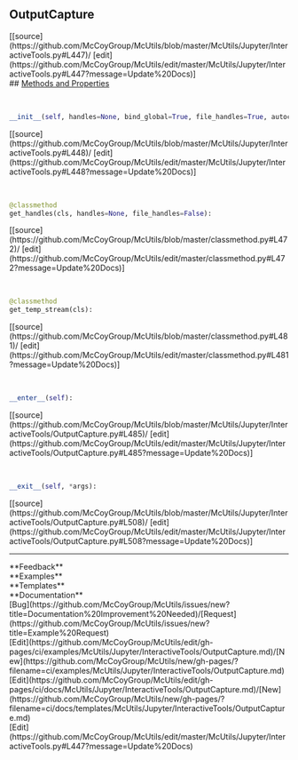 ## <a id="McUtils.Jupyter.InteractiveTools.OutputCapture">OutputCapture</a> 

<div class="docs-source-link" markdown="1">
[[source](https://github.com/McCoyGroup/McUtils/blob/master/McUtils/Jupyter/InteractiveTools.py#L447)/
[edit](https://github.com/McCoyGroup/McUtils/edit/master/McUtils/Jupyter/InteractiveTools.py#L447?message=Update%20Docs)]
</div>









<div class="collapsible-section">
 <div class="collapsible-section collapsible-section-header" markdown="1">
## <a class="collapse-link" data-toggle="collapse" href="#methods" markdown="1"> Methods and Properties</a> <a class="float-right" data-toggle="collapse" href="#methods"><i class="fa fa-chevron-down"></i></a>
 </div>
 <div class="collapsible-section collapsible-section-body collapse show" id="methods" markdown="1">
 
<a id="McUtils.Jupyter.InteractiveTools.OutputCapture.__init__" class="docs-object-method">&nbsp;</a> 
```python
__init__(self, handles=None, bind_global=True, file_handles=True, autoclose=None, save_output=True): 
```
<div class="docs-source-link" markdown="1">
[[source](https://github.com/McCoyGroup/McUtils/blob/master/McUtils/Jupyter/InteractiveTools.py#L448)/
[edit](https://github.com/McCoyGroup/McUtils/edit/master/McUtils/Jupyter/InteractiveTools.py#L448?message=Update%20Docs)]
</div>


<a id="McUtils.Jupyter.InteractiveTools.OutputCapture.get_handles" class="docs-object-method">&nbsp;</a> 
```python
@classmethod
get_handles(cls, handles=None, file_handles=False): 
```
<div class="docs-source-link" markdown="1">
[[source](https://github.com/McCoyGroup/McUtils/blob/master/classmethod.py#L472)/
[edit](https://github.com/McCoyGroup/McUtils/edit/master/classmethod.py#L472?message=Update%20Docs)]
</div>


<a id="McUtils.Jupyter.InteractiveTools.OutputCapture.get_temp_stream" class="docs-object-method">&nbsp;</a> 
```python
@classmethod
get_temp_stream(cls): 
```
<div class="docs-source-link" markdown="1">
[[source](https://github.com/McCoyGroup/McUtils/blob/master/classmethod.py#L481)/
[edit](https://github.com/McCoyGroup/McUtils/edit/master/classmethod.py#L481?message=Update%20Docs)]
</div>


<a id="McUtils.Jupyter.InteractiveTools.OutputCapture.__enter__" class="docs-object-method">&nbsp;</a> 
```python
__enter__(self): 
```
<div class="docs-source-link" markdown="1">
[[source](https://github.com/McCoyGroup/McUtils/blob/master/McUtils/Jupyter/InteractiveTools/OutputCapture.py#L485)/
[edit](https://github.com/McCoyGroup/McUtils/edit/master/McUtils/Jupyter/InteractiveTools/OutputCapture.py#L485?message=Update%20Docs)]
</div>


<a id="McUtils.Jupyter.InteractiveTools.OutputCapture.__exit__" class="docs-object-method">&nbsp;</a> 
```python
__exit__(self, *args): 
```
<div class="docs-source-link" markdown="1">
[[source](https://github.com/McCoyGroup/McUtils/blob/master/McUtils/Jupyter/InteractiveTools/OutputCapture.py#L508)/
[edit](https://github.com/McCoyGroup/McUtils/edit/master/McUtils/Jupyter/InteractiveTools/OutputCapture.py#L508?message=Update%20Docs)]
</div>
 </div>
</div>












---


<div markdown="1" class="text-secondary">
<div class="container">
  <div class="row">
   <div class="col" markdown="1">
**Feedback**   
</div>
   <div class="col" markdown="1">
**Examples**   
</div>
   <div class="col" markdown="1">
**Templates**   
</div>
   <div class="col" markdown="1">
**Documentation**   
</div>
   <div class="col" markdown="1">
   
</div>
   <div class="col" markdown="1">
   
</div>
   <div class="col" markdown="1">
   
</div>
</div>
  <div class="row">
   <div class="col" markdown="1">
[Bug](https://github.com/McCoyGroup/McUtils/issues/new?title=Documentation%20Improvement%20Needed)/[Request](https://github.com/McCoyGroup/McUtils/issues/new?title=Example%20Request)   
</div>
   <div class="col" markdown="1">
[Edit](https://github.com/McCoyGroup/McUtils/edit/gh-pages/ci/examples/McUtils/Jupyter/InteractiveTools/OutputCapture.md)/[New](https://github.com/McCoyGroup/McUtils/new/gh-pages/?filename=ci/examples/McUtils/Jupyter/InteractiveTools/OutputCapture.md)   
</div>
   <div class="col" markdown="1">
[Edit](https://github.com/McCoyGroup/McUtils/edit/gh-pages/ci/docs/McUtils/Jupyter/InteractiveTools/OutputCapture.md)/[New](https://github.com/McCoyGroup/McUtils/new/gh-pages/?filename=ci/docs/templates/McUtils/Jupyter/InteractiveTools/OutputCapture.md)   
</div>
   <div class="col" markdown="1">
[Edit](https://github.com/McCoyGroup/McUtils/edit/master/McUtils/Jupyter/InteractiveTools.py#L447?message=Update%20Docs)   
</div>
   <div class="col" markdown="1">
   
</div>
   <div class="col" markdown="1">
   
</div>
   <div class="col" markdown="1">
   
</div>
</div>
</div>
</div>